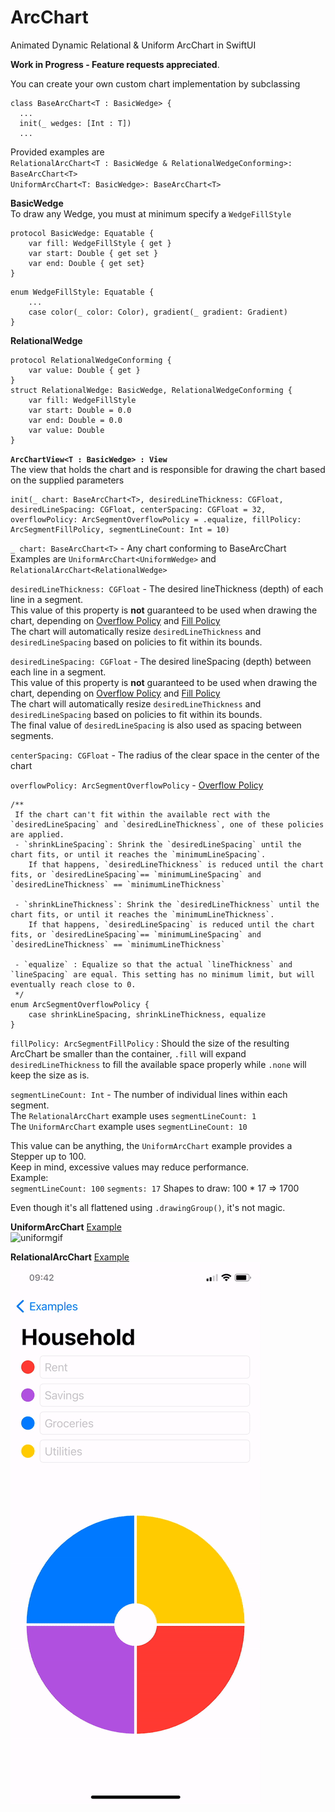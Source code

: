 # ArcChart
Animated Dynamic Relational & Uniform ArcChart in SwiftUI

**Work in Progress - Feature requests appreciated**.  
 

You can create your own custom chart implementation by subclassing  
```
class BaseArcChart<T : BasicWedge> {
  ...
  init(_ wedges: [Int : T])
  ...
```

Provided examples are  
`RelationalArcChart<T : BasicWedge & RelationalWedgeConforming>: BaseArcChart<T>`  
`UniformArcChart<T: BasicWedge>: BaseArcChart<T>`

**BasicWedge**  
To draw any Wedge, you must at minimum specify a `WedgeFillStyle`  
```
protocol BasicWedge: Equatable {  
    var fill: WedgeFillStyle { get }  
    var start: Double { get set }  
    var end: Double { get set}
}
```

```
enum WedgeFillStyle: Equatable {
    ...
    case color(_ color: Color), gradient(_ gradient: Gradient)
}
```

**RelationalWedge**  
```
protocol RelationalWedgeConforming {
    var value: Double { get }
}
struct RelationalWedge: BasicWedge, RelationalWedgeConforming {
    var fill: WedgeFillStyle
    var start: Double = 0.0
    var end: Double = 0.0
    var value: Double
}
```

**`ArcChartView<T : BasicWedge> : View`**  
The view that holds the chart and is responsible for drawing the chart based on the supplied parameters

```
init(_ chart: BaseArcChart<T>, desiredLineThickness: CGFloat, desiredLineSpacing: CGFloat, centerSpacing: CGFloat = 32, overflowPolicy: ArcSegmentOverflowPolicy = .equalize, fillPolicy: ArcSegmentFillPolicy, segmentLineCount: Int = 10)
```

`_ chart: BaseArcChart<T>` - Any chart conforming to BaseArcChart<T>  
 Examples are `UniformArcChart<UniformWedge>` and `RelationalArcChart<RelationalWedge>`  
  
`desiredLineThickness: CGFloat` - The desired lineThickness (depth) of each line in a segment.  
This value of this property is **not** guaranteed to be used when drawing the chart, depending on [Overflow Policy](https://github.com/egenvall/ArcChart/blob/main/ArcChart/source/model/Utility/ArcSegmentOverflowPolicy.swift) and [Fill Policy](https://github.com/egenvall/ArcChart/blob/main/ArcChart/source/model/Utility/ArcSegmentFillPolicy.swift)  
The chart will automatically resize `desiredLineThickness` and `desiredLineSpacing` based on policies to fit within its bounds. 

`desiredLineSpacing: CGFloat` - The desired lineSpacing (depth) between each line in a segment.  
This value of this property is **not** guaranteed to be used when drawing the chart, depending on [Overflow Policy](https://github.com/egenvall/ArcChart/blob/main/ArcChart/source/model/Utility/ArcSegmentOverflowPolicy.swift) and [Fill Policy](https://github.com/egenvall/ArcChart/blob/main/ArcChart/source/model/Utility/ArcSegmentFillPolicy.swift)  
The chart will automatically resize `desiredLineThickness` and `desiredLineSpacing` based on policies to fit within its bounds.  
The final value of `desiredLineSpacing` is also used as spacing between segments.  

`centerSpacing: CGFloat` - The radius of the clear space in the center of the chart

`overflowPolicy: ArcSegmentOverflowPolicy` - [Overflow Policy](https://github.com/egenvall/ArcChart/blob/main/ArcChart/source/model/Utility/ArcSegmentOverflowPolicy.swift)  
```
/**
 If the chart can't fit within the available rect with the `desiredLineSpacing` and `desiredLineThickness`, one of these policies are applied.
 - `shrinkLineSpacing`: Shrink the `desiredLineSpacing` until the chart fits, or until it reaches the `minimumLineSpacing`.
    If that happens, `desiredLineThickness` is reduced until the chart fits, or `desiredLineSpacing`== `minimumLineSpacing` and `desiredLineThickness` == `minimumLineThickness`
 
 - `shrinkLineThickness`: Shrink the `desiredLineThickness` until the chart fits, or until it reaches the `minimumLineThickness`.
    If that happens, `desiredLineSpacing` is reduced until the chart fits, or `desiredLineSpacing`== `minimumLineSpacing` and `desiredLineThickness` == `minimumLineThickness`
 
 - `equalize` : Equalize so that the actual `lineThickness` and `lineSpacing` are equal. This setting has no minimum limit, but will eventually reach close to 0.
 */
enum ArcSegmentOverflowPolicy {
    case shrinkLineSpacing, shrinkLineThickness, equalize
}
```

`fillPolicy: ArcSegmentFillPolicy` : Should the size of the resulting ArcChart be smaller than the container, `.fill` will expand `desiredLineThickness` to fill the available space properly while `.none` will keep the size as is.

`segmentLineCount: Int` - The number of individual lines within each segment.  
The `RelationalArcChart` example uses `segmentLineCount: 1`  
The `UniformArcChart` example uses `segmentLineCount: 10`  

This value can be anything, the `UniformArcChart` example provides a Stepper up to 100.  
Keep in mind, excessive values may reduce performance.  
Example:  
`segmentLineCount: 100`
`segments: 17`
Shapes to draw: 100 * 17 => 1700  

Even though it's all flattened using `.drawingGroup()`, it's not magic.  


  
**UniformArcChart** [Example](https://github.com/egenvall/ArcChart/blob/main/ArcChart/example/UniformChartExample.swift)  
![uniformgif](https://github.com/egenvall/ArcChart/blob/main/ArcChart/uniform_example.gif)  


**RelationalArcChart** [Example](https://github.com/egenvall/ArcChart/blob/main/ArcChart/example/RelationalChartExample.swift)  
![relationalgif](https://github.com/egenvall/ArcChart/blob/main/ArcChart/relational_example.gif)
